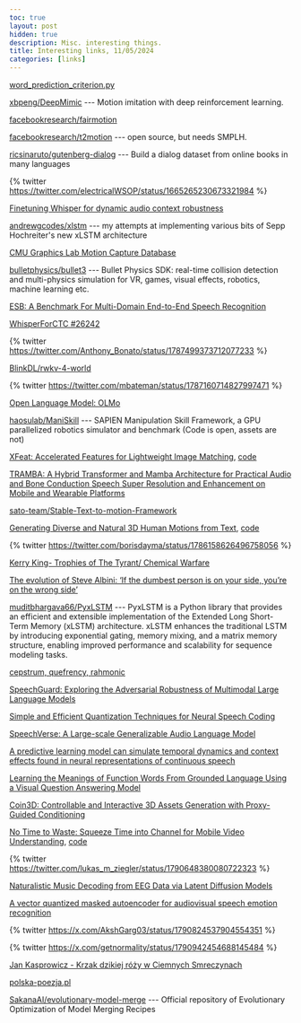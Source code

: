 ```yaml
---
toc: true
layout: post
hidden: true
description: Misc. interesting things.
title: Interesting links, 11/05/2024
categories: [links]
---
```


[word_prediction_criterion.py](https://github.com/pytorch/translate/blob/master/pytorch_translate/word_prediction/word_prediction_criterion.py)

[xbpeng/DeepMimic](https://github.com/xbpeng/DeepMimic) --- Motion imitation with deep reinforcement learning.

[facebookresearch/fairmotion](https://github.com/facebookresearch/fairmotion)

[facebookresearch/t2motion](https://github.com/facebookresearch/t2motion) --- open source, but needs SMPLH.

[ricsinaruto/gutenberg-dialog](https://github.com/ricsinaruto/gutenberg-dialog) --- Build a dialog dataset from online books in many languages

{% twitter https://twitter.com/electricalWSOP/status/1665265230673321984 %}

[Finetuning Whisper for dynamic audio context robustness](https://github.com/futo-org/whisper-acft)

[andrewgcodes/xlstm](https://github.com/andrewgcodes/xlstm) --- my attempts at implementing various bits of Sepp Hochreiter's new xLSTM architecture

[CMU Graphics Lab Motion Capture Database](http://mocap.cs.cmu.edu/)

[bulletphysics/bullet3](https://github.com/bulletphysics/bullet3) --- Bullet Physics SDK: real-time collision detection and multi-physics simulation for VR, games, visual effects, robotics, machine learning etc.

[ESB: A Benchmark For Multi-Domain End-to-End Speech Recognition](https://arxiv.org/abs/2210.13352)

[WhisperForCTC #26242](https://github.com/huggingface/transformers/issues/26242)

{% twitter https://twitter.com/Anthony_Bonato/status/1787499373712077233 %}

[BlinkDL/rwkv-4-world](https://huggingface.co/BlinkDL/rwkv-4-world)

{% twitter https://twitter.com/mbateman/status/1787160714827997471 %}

[Open Language Model: OLMo](https://allenai.org/olmo)

[haosulab/ManiSkill](https://github.com/haosulab/ManiSkill) --- SAPIEN Manipulation Skill Framework, a GPU parallelized robotics simulator and benchmark
(Code is open, assets are not)

[XFeat: Accelerated Features for Lightweight Image Matching](https://arxiv.org/abs/2404.19174),
[code](https://github.com/verlab/accelerated_features)

[TRAMBA: A Hybrid Transformer and Mamba Architecture for Practical Audio and Bone Conduction Speech Super Resolution and Enhancement on Mobile and Wearable Platforms](https://arxiv.org/abs/2405.01242)

[sato-team/Stable-Text-to-motion-Framework](https://github.com/sato-team/Stable-Text-to-motion-Framework)

[Generating Diverse and Natural 3D Human Motions from Text](https://openaccess.thecvf.com/content/CVPR2022/papers/Guo_Generating_Diverse_and_Natural_3D_Human_Motions_From_Text_CVPR_2022_paper.pdf),
[code](https://github.com/EricGuo5513/text-to-motion)

{% twitter https://twitter.com/borisdayma/status/1786158626496758056 %}

[Kerry King- Trophies of The Tyrant/ Chemical Warfare](https://www.youtube.com/watch?v=16ayjz7NoJQ)

[The evolution of Steve Albini: ‘If the dumbest person is on your side, you’re on the wrong side’](https://www.theguardian.com/music/2023/aug/15/the-evolution-of-steve-albini-if-the-dumbest-person-is-on-your-side-youre-on-the-wrong-side)

[muditbhargava66/PyxLSTM](https://github.com/muditbhargava66/PyxLSTM) --- PyxLSTM is a Python library that provides an efficient and extensible implementation of the Extended Long Short-Term Memory (xLSTM) architecture. xLSTM enhances the traditional LSTM by introducing exponential gating, memory mixing, and a matrix memory structure, enabling improved performance and scalability for sequence modeling tasks.

[cepstrum, quefrency, rahmonic](https://sesquiotic.com/2011/08/16/cepstrum-quefrency-rahmonic/)

[SpeechGuard: Exploring the Adversarial Robustness of Multimodal Large Language Models](https://arxiv.org/abs/2405.08317)

[Simple and Efficient Quantization Techniques for Neural Speech Coding](https://arxiv.org/abs/2405.08417)

[SpeechVerse: A Large-scale Generalizable Audio Language Model](https://arxiv.org/abs/2405.08295)

[A predictive learning model can simulate temporal dynamics and context effects found in neural representations of continuous speech](https://arxiv.org/abs/2405.08237)

[Learning the Meanings of Function Words From Grounded Language Using a Visual Question Answering Model](https://onlinelibrary.wiley.com/doi/10.1111/cogs.13448)

[Coin3D: Controllable and Interactive 3D Assets Generation with Proxy-Guided Conditioning](https://arxiv.org/abs/2405.08054)

[No Time to Waste: Squeeze Time into Channel for Mobile Video Understanding](https://arxiv.org/abs/2405.08344),
[code](https://github.com/mindspore-lab/models/tree/master/research/huawei-noah/SqueezeTime)

{% twitter https://twitter.com/lukas_m_ziegler/status/1790648380080722323 %}

[Naturalistic Music Decoding from EEG Data via Latent Diffusion Models](https://arxiv.org/abs/2405.09062)

[A vector quantized masked autoencoder for audiovisual speech emotion recognition](https://arxiv.org/abs/2305.03568)

{% twitter https://x.com/AkshGarg03/status/1790824537904554351 %}

{% twitter https://x.com/getnormality/status/1790942454688145484 %}

[Jan Kasprowicz - Krzak dzikiej róży w Ciemnych Smreczynach](https://www.youtube.com/watch?v=ozdDv1z1q24)

[polska-poezja.pl](https://polska-poezja.pl/)

[SakanaAI/evolutionary-model-merge](https://github.com/SakanaAI/evolutionary-model-merge) --- Official repository of Evolutionary Optimization of Model Merging Recipes


